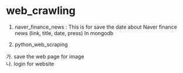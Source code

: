 # web_crawling

1. naver_finance_news : This is for save the date about Naver finance news (link, title, date, press) In mongodb

2. python_web_scraping

  가. save the web page for image <br/>
  나. login for website <br/>
